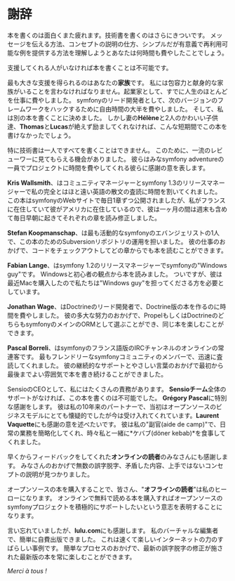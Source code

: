 謝辞
====

本を書くのは面白くまた疲れます。技術書を書くのはさらにきついです。
メッセージを伝える方法、コンセプトの説明の仕方、シンプルだが有意義で再利用可能な例を提供する方法を理解しようとあなたは何時間も費やしたことでしょう。

支援してくれる人がいなければ本を書くことは不可能です。

最も大きな支援を得られるのはあなたの**家族**です。
私には包容力と献身的な家族がいることを言わなければなりません。起業家として、すでに人生のほとんどを仕事に費やしました。
symfonyのリード開発者として、次のバージョンのフレームワークをハックするために自由時間の大半を費やしました。
そして、私は別の本を書くことに決めました。
しかし妻の**Hélène**と2人のかわいい子供達、**Thomas**と**Lucas**が絶えず励ましてくれなければ、こんな短期間でこの本を書けなかったでしょう。

特に技術書は一人ですべてを書くことはできません。
このために、一流のレビューワーに見てもらえる機会がありました。 
彼らはみなsymfony adventureの一員でプロジェクトに時間を費やしてくれる彼らに感謝の意を表します。

**Kris Wallsmith**、はコミュニティマネージャーとsymfony 1.3のリリースマネージャーで私の完全とはほと遠い英語の散文の査読に時間を割いてくれました。
この本はsymfonyのWebサイトで毎日1章ずつ公開されましたが、私がフランスに在住していて彼がアメリカに在住しているので、彼は一ヶ月の間は週末も含めて毎日早朝に起きてそれぞれの章を読み修正しました。

**Stefan Koopmanschap**、は最も活動的なsymfonyのエバンジェリストの1人で、この本のためのSubversionリポジトリの運用を担いました。
彼の仕事のおかげで、コードをチェックアウトしてどの章からでも本を読むことができます。

**Fabian Lange**、はsymfony 1.2のリリースマネージャーでsymfonyの"Windows guy"です。
Windowsと初心者の観点から本を読みました。
ついですが、彼は最近Macを購入したので私たちは"Windows guy"を担ってくださる方を必要としています。

**Jonathan Wage**、はDoctrineのリード開発者で、Doctrine版の本を作るのに時間を費やしました。
彼の多大な努力のおかげで、PropelもしくはDoctrineのどちらもsymfonyのメインのORMとして選ぶことができ、同じ本を楽しむことができます。

**Pascal Borreli**、はsymfonyのフランス語版のIRCチャンネルのオンラインの常連客です。
最もフレンドリーなsymfonyコミュニティのメンバーで、迅速に査読してくれました。
彼の継続的なサポートとやさしい言葉のおかげで最初から最後までよい雰囲気で本を書き続けることができました。

SensioのCEOとして、私にはたくさんの責務があります。
**Sensioチーム**全体のサポートがなければ、この本を書くのは不可能でした。
**Grégory Pascal**に特別な感謝をします。
彼は私の10年来のパートナーで、当初はオープンソースのビジネスモデルにとても懐疑的でしたが今は受け入れてくれています。**Laurent Vaquette**にも感謝の意を述べたいです。
彼は私の"副官(aide de camp)"で、日常の業務を簡略化してくれ、時々私と一緒に*ケバブ(döner kebab)*を食事してくれました。

早くからフィードバックをしてくれた**オンラインの読者**のみなさんにも感謝します。
みなさんのおかげで無数の誤字脱字、矛盾した内容、上手ではないコンセプトの説明が見つかりました。

オープンソースの本を購入することで、皆さん、"**オフラインの読者**"は私のヒーローになります。
オンラインで無料で読める本を購入すればオープンソースのsymfonyプロジェクトを積極的にサポートしたいという意志を表明することになります。

言い忘れていましたが、**lulu.com**にも感謝します。
私のバーチャルな編集者で、簡単に自費出版できました。
これは速くて楽しいインターネットの力のすばらしい事例です。
簡単なプロセスのおかげで、最新の誤字脱字の修正が施された最新版の本を常に楽しむことができます。

*Merci à tous !*
